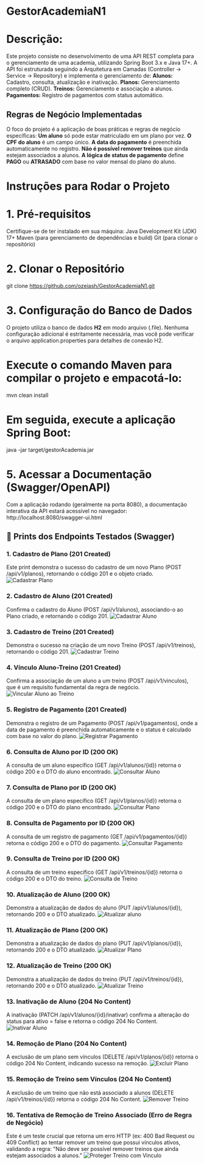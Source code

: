 # GestorAcademiaN1

# Descrição:
Este projeto consiste no desenvolvimento de uma API REST completa para o gerenciamento de uma academia, utilizando Spring Boot 3.x e Java 17+.
A API foi estruturada seguindo a Arquitetura em Camadas (Controller → Service → Repository) e implementa o gerenciamento de:
**Alunos:** Cadastro, consulta, atualização e inativação.
**Planos:** Gerenciamento completo (CRUD).
**Treinos:** Gerenciamento e associação a alunos.
**Pagamentos:** Registro de pagamentos com status automático.

## Regras de Negócio Implementadas

O foco do projeto é a aplicação de boas práticas e regras de negócio específicas:
**Um aluno** só pode estar matriculado em um plano por vez.
**O CPF do aluno** é um campo único.
**A data do pagamento** é preenchida automaticamente no registro.
**Não é possível remover treinos** que ainda estejam associados a alunos.
**A lógica de status de pagamento** define **PAGO** ou **ATRASADO** com base no valor mensal do plano do aluno.

# Instruções para Rodar o Projeto
# 1. Pré-requisitos
Certifique-se de ter instalado em sua máquina:
Java Development Kit (JDK) 17+ 
Maven (para gerenciamento de dependências e build) 
Git (para clonar o repositório)

# 2. Clonar o Repositório
git clone https://github.com/ozeiash/GestorAcademiaN1.git

# 3. Configuração do Banco de Dados
O projeto utiliza o banco de dados **H2** em modo arquivo (.file).
Nenhuma configuração adicional é estritamente necessária, mas você pode verificar o arquivo application.properties para detalhes de conexão H2.

# Execute o comando Maven para compilar o projeto e empacotá-lo:
mvn clean install

# Em seguida, execute a aplicação Spring Boot:
java -jar target/gestorAcademia.jar

# 5. Acessar a Documentação (Swagger/OpenAPI)
Com a aplicação rodando (geralmente na porta 8080), a documentação interativa da API estará acessível no navegador:
http://localhost:8080/swagger-ui.html

## 📸 Prints dos Endpoints Testados (Swagger)

### 1. Cadastro de Plano (201 Created)

Este print demonstra o sucesso do cadastro de um novo Plano (POST /api/v1/planos), retornando o código 201 e o objeto criado.
![Cadastrar Plano](screenshots/POSTCadastroPlano.png)

### 2. Cadastro de Aluno (201 Created)

Confirma o cadastro do Aluno (POST /api/v1/alunos), associando-o ao Plano criado, e retornando o código 201.
![Cadastrar Aluno](screenshots/POSTAluno.png)

### 3. Cadastro de Treino (201 Created)

Demonstra o sucesso na criação de um novo Treino (POST /api/v1/treinos), retornando o código 201.
![Cadastrar Treino](screenshots/POSTTreino.png)

### 4. Vínculo Aluno-Treino (201 Created)

Confirma a associação de um aluno a um treino (POST /api/v1/vinculos), que é um requisito fundamental da regra de negócio.
![Vincular Aluno ao Treino](screenshots/POSTVinculoTreino.png)

### 5. Registro de Pagamento (201 Created)

Demonstra o registro de um Pagamento (POST /api/v1/pagamentos), onde a data de pagamento é preenchida automaticamente e o status é calculado com base no valor do plano.
![Registrar Pagamento](screenshots/POSTPagamento.png)

### 6. Consulta de Aluno por ID (200 OK)

A consulta de um aluno específico (GET /api/v1/alunos/{id}) retorna o código 200 e o DTO do aluno encontrado.
![Consultar Aluno](screenshots/GETAluno.png)

### 7. Consulta de Plano por ID (200 OK)

A consulta de um plano específico (GET /api/v1/planos/{id}) retorna o código 200 e o DTO do plano encontrado.
![Consultar Plano](screenshots/GETPlanoByID.png)

### 8. Consulta de Pagamento por ID (200 OK)

A consulta de um registro de pagamento (GET /api/v1/pagamentos/{id}) retorna o código 200 e o DTO do pagamento.
![Consultar Pagamento](screenshots/GETPagamento.png)

### 9. Consulta de Treino por ID (200 OK)

A consulta de um treino específico (GET /api/v1/treinos/{id}) retorna o código 200 e o DTO do treino.
![Consulta de Treino](screenshots/GETTreino.png)

### 10. Atualização de Aluno (200 OK)

Demonstra a atualização de dados do aluno (PUT /api/v1/alunos/{id}), retornando 200 e o DTO atualizado.
![Atualizar aluno](screenshots/PUTAluno.png)

### 11. Atualização de Plano (200 OK)

Demonstra a atualização de dados do plano (PUT /api/v1/planos/{id}), retornando 200 e o DTO atualizado.
![Atualizar Plano](screenshots/PUTPlano.png)

### 12. Atualização de Treino (200 OK)

Demonstra a atualização de dados do treino (PUT /api/v1/treinos/{id}), retornando 200 e o DTO atualizado.
![Atualizar Treino](screenshots/PUTTreino.png)

### 13. Inativação de Aluno (204 No Content)

A inativação (PATCH /api/v1/alunos/{id}/inativar) confirma a alteração do status para ativo = false e retorna o código 204 No Content.
![Inativar Aluno](screenshots/InativarAluno.png)

### 14. Remoção de Plano (204 No Content)

A exclusão de um plano sem vínculos (DELETE /api/v1/planos/{id}) retorna o código 204 No Content, indicando sucesso na remoção.
![Excluir Plano](screenshots/DELETEPlano.png)

### 15. Remoção de Treino sem Vínculos (204 No Content)

A exclusão de um treino que não está associado a alunos (DELETE /api/v1/treinos/{id}) retorna o código 204 No Content.
![Remover Treino](screenshots/DELETETreino.png)

### 16. Tentativa de Remoção de Treino Associado (Erro de Regra de Negócio)

Este é um teste crucial que retorna um erro HTTP (ex: 400 Bad Request ou 409 Conflict) ao tentar remover um treino que possui vínculos ativos, validando a regra: "Não deve ser possível remover treinos que ainda estejam associados a alunos."
![Proteger Treino com Vinculo](screenshots/ErroExcluirTreinoVinculado.png)
